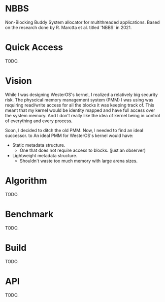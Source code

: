 # NBBS
Non-Blocking Buddy System allocator for multithreaded applications. Based on the research done by R. Marotta et al. titled 'NBBS' in 2021. 

# Quick Access

TODO.

# Vision

While I was designing WesterOS's kernel, I realized a relatively big security risk.
The physcical memory management system (PMM) I was using was requiring read/write access for all the blocks it was keeping track of.
This meant that my kernel would be identity mapped and have full access over the system memory.
And I don't really like the idea of kernel being in control of everything and every process.

Soon, I decided to ditch the old PMM. Now, I needed to find an ideal successor. to An ideal PMM for WesterOS's kernel would have:

* Static metadata structure.
    * One that does not require access to blocks. (just an observer)
* Lightweight metadata structure.
    * Shouldn't waste too much memory with large arena sizes.


# Algorithm

TODO.

# Benchmark

TODO.

# Build

TODO.

# API

TODO.
